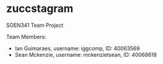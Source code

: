 # zuccstagram
SOEN341 Team Project

Team Members:
  - Ian Guimaraes, username: iggcomp, ID: 40063569
  - Sean Mckenzie, username: mckenzietsean, ID: 40068618
